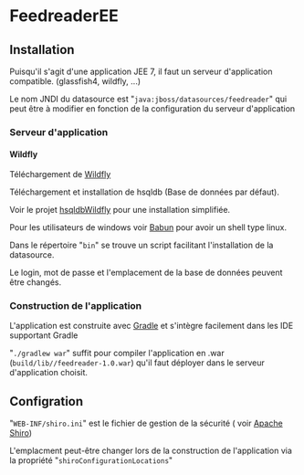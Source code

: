 # FeedreaderEE

## Installation
Puisqu'il s'agit d'une application JEE 7, il faut un serveur d'application compatible. (glassfish4, wildfly, ...)

Le nom JNDI du datasource est "`java:jboss/datasources/feedreader`" qui peut être à modifier en fonction de la configuration du serveur d'application

### Serveur d'application

#### Wildfly
Téléchargement de [Wildfly](http://wildfly.org/downloads/)

Téléchargement et installation de hsqldb (Base de données par défaut).

Voir le projet [hsqldbWildfly](https://github.com/philippefichet/hsqldbWildfly) pour une installation simplifiée.

Pour les utilisateurs de windows voir [Babun](https://github.com/babun/babun) pour avoir un shell type linux.

Dans le répertoire "`bin`" se trouve un script facilitant l'installation de la datasource.

Le login, mot de passe et l'emplacement de la base de données peuvent être changés.

### Construction de l'application

L'application est construite avec [Gradle](http://gradle.org) et s'intègre facilement dans les IDE supportant Gradle

"`./gradlew war`" suffit pour compiler l'application en .war (`build/lib//feedreader-1.0.war`) qu'il faut déployer dans le serveur d'application choisit.

## Configration

"`WEB-INF/shiro.ini`" est le fichier de gestion de la sécurité ( voir [Apache Shiro](http://shiro.apache.org/configuration.html))

L'emplacment peut-être changer lors de la construction de l'application via la propriété "`shiroConfigurationLocations`"
